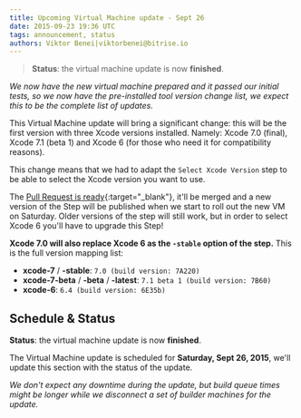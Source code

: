 ```yaml
---
title: Upcoming Virtual Machine update - Sept 26
date: 2015-09-23 19:36 UTC
tags: announcement, status
authors: Viktor Benei|viktorbenei@bitrise.io
---
```


> **Status**: the virtual machine update is now **finished**.

*We now have the new virtual machine prepared and it
passed our initial tests, so we now have the pre-installed tool
version change list, we expect this to be the complete list of updates.*

This Virtual Machine update will bring a significant change: this
will be the first version with three Xcode versions installed.
Namely: Xcode 7.0 (final), Xcode 7.1 (beta 1) and Xcode 6 (for those who
need it for compatibility reasons).

This change means that we had to adapt the `Select Xcode Version` step
to be able to select the Xcode version you want to use.

The [Pull Request is ready](https://github.com/bitrise-io/steps-select-xcode-version/pull/3/files#diff-91d8d269a1c9bd3631ddb04b80b01c4eR54){:target="_blank"}, it'll be merged and a new version
of the Step will be published when we start to roll out the new VM on
Saturday. Older versions of the step will still work, but in order to select
Xcode 6 you'll have to upgrade this Step!

**Xcode 7.0 will also replace Xcode 6 as the `-stable` option of the step.**
This is the full version mapping list:

* __xcode-7__ / __-stable__: `7.0 (build version: 7A220)`
* __xcode-7-beta__ / __-beta__ / __-latest__: `7.1 beta 1 (build version: 7B60)`
* __xcode-6__: `6.4 (build version: 6E35b)`



## Schedule & Status

**Status**: the virtual machine update is now **finished**.

The Virtual Machine update is scheduled for **Saturday, Sept 26, 2015**,
we'll update this section with the status of the update.

*We don't expect any downtime during the update, but build queue
times might be longer while we disconnect a set of
builder machines for the update.*

